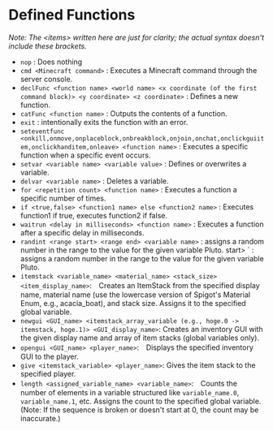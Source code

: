 # Defined Functions
*Note: The \<items\> written here are just for clarity; the actual syntax doesn't include these brackets.*

- `nop` : Does nothing
- `cmd <Minecraft command>` : Executes a Minecraft command through the server console.
- `declFunc <function name> <world name> <x coordinate (of the first command block)> <y coordinate> <z coordinate>` : Defines a new function.
- `catFunc <function name>` : Outputs the contents of a function.
- `exit` : intentionally exits the function with an error.
- `seteventfunc <onkill,onmove,onplaceblock,onbreakblock,onjoin,onchat,onclickguiitem,onclickhanditem,onleave> <function name>` : Executes a specific function when a specific event occurs.
- `setvar <variable name> <variable value>` : Defines or overwrites a variable.
- `delvar <variable name>` : Deletes a variable.
- `for <repetition count> <function name>` : Executes a function a specific number of times.
- `if <true,false> <function1 name> else <function2 name>` : Executes function1 if true, executes function2 if false.
- `waitrun <delay in milliseconds> <function name>` : Executes a function after a specific delay in milliseconds.
- `randint <range start> <range end> <variable name>` : assigns a random number in the range to the value for the given variable Pluto. start> <end of range> <variable name>` : assigns a random number in the range to the value for the given variable Pluto.
- `itemstack <variable_name> <material_name> <stack_size> <item_display_name>`:　Creates an ItemStack from the specified display name, material name (use the lowercase version of Spigot's Material Enum, e.g., acacia_boat), and stack size.
Assigns it to the specified global variable.
- `newgui <GUI_name> <itemstack_array_variable (e.g., hoge.0 -> itemstack, hoge.1)> <GUI_display_name>`: Creates an inventory GUI with the given display name and array of item stacks (global variables only).
- `opengui <GUI_name> <player_name>`:　Displays the specified inventory GUI to the player.
- `give <itemstack_variable> <player_name>`: Gives the item stack to the specified player.
- `length <assigned_variable_name> <variable_name>`:　Counts the number of elements in a variable structured like `variable_name.0`, `variable_name.1`, etc.
Assigns the count to the specified global variable.
(Note: If the sequence is broken or doesn't start at 0, the count may be inaccurate.)